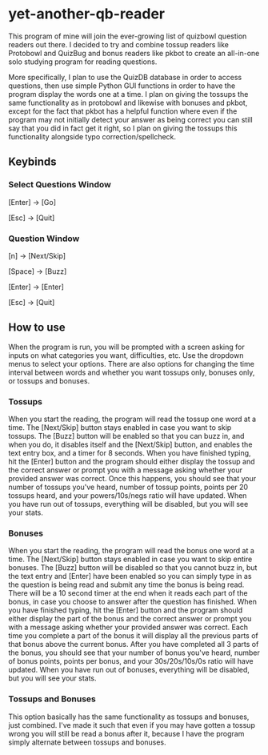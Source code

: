 # yet-another-qb-reader
This program of mine will join the ever-growing list of quizbowl question readers out there. I decided to try and combine tossup readers like Protobowl and QuizBug and bonus readers like pkbot to create an all-in-one solo studying program for reading questions. 

More specifically, I plan to use the QuizDB database in order to access questions, then use simple Python GUI functions in order to have the program display the words one at a time. I plan on giving the tossups the same functionality as in protobowl and likewise with bonuses and pkbot, except for the fact that pkbot has a helpful function where even if the program may not initially detect your answer as being correct you can still say that you did in fact get it right, so I plan on giving the tossups this functionality alongside typo correction/spellcheck. 
## Keybinds
### Select Questions Window
[Enter] → [Go]

[Esc] → [Quit]

### Question Window
[n] → [Next/Skip]

[Space] → [Buzz]

[Enter] → [Enter]

[Esc] → [Quit]

## How to use
When the program is run, you will be prompted with a screen asking for inputs on what categories you want, difficulties, etc. Use the dropdown menus to select your options. There are also options for changing the time interval between words and whether you want tossups only, bonuses only, or tossups and bonuses. 

### Tossups
When you start the reading, the program will read the tossup one word at a time. The [Next/Skip] button stays enabled in case you want to skip tossups. The [Buzz] button will be enabled so that you can buzz in, and when you do, it disables itself and the [Next/Skip] button, and enables the text entry box, and a timer for 8 seconds. When you have finished typing, hit the [Enter] button and the program should either display the tossup and the correct answer or prompt you with a message asking whether your provided answer was correct. Once this happens, you should see that your number of tossups you've heard, number of tossup points, points per 20 tossups heard, and your powers/10s/negs ratio will have updated. When you have run out of tossups, everything will be disabled, but you will see your stats. 
### Bonuses
When you start the reading, the program will read the bonus one word at a time. The [Next/Skip] button stays enabled in case you want to skip entire bonuses. The [Buzz] button will be disabled so that you cannot buzz in, but the text entry and [Enter] have been enabled so you can simply type in as the question is being read and submit any time the bonus is being read. There will be a 10 second timer at the end when it reads each part of the bonus, in case you choose to answer after the question has finished. When you have finished typing, hit the [Enter] button and the program should either display the part of the bonus and the correct answer or prompt you with a message asking whether your provided answer was correct. Each time you complete a part of the bonus it will display all the previous parts of that bonus above the current bonus. After you have completed all 3 parts of the bonus, you should see that your number of bonus you've heard, number of bonus points, points per bonus, and your 30s/20s/10s/0s ratio will have updated. When you have run out of bonuses, everything will be disabled, but you will see your stats. 
### Tossups and Bonuses
This option basically has the same functionality as tossups and bonuses, just combined. I've made it such that even if you may have gotten a tossup wrong you will still be read a bonus after it, because I have the program simply alternate between tossups and bonuses. 
